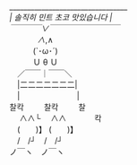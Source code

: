 __________________________________<br/>
| 솔직히 민트 초코 맛있습니다 |<br/>
￣￣￣￣∨￣￣￣￣￣￣￣￣￣<br/>
    　　 ∧_,∧<br/>
　　　(`･ω･´)<br/>
　　　Ｕ θ Ｕ<br/>
　／￣￣｜￣￣＼<br/>
 |二二二二二二二|<br/>
 |　　　 　 　 |<br/>
찰칵         찰칵     찰<br/>
   ∧∧└ 　∧∧        칵<br/>
  　(　　)】 (　　)】<br/>
　/　/┘　/　/┘<br/>
ノ￣ヽ　ノ￣ヽ<br/>

<!---
MainUps/MainUps is a ✨ special ✨ repository because its `README.md` (this file) appears on your GitHub profile.
You can click the Preview link to take a look at your changes.
--->
